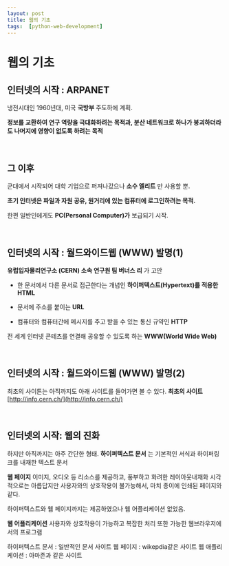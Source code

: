 ```yaml
---
layout: post
title: 웹의 기초
tags:  [python-web-development]
---
```


# 웹의 기초

## 인터넷의 시작 : ARPANET
냉전시대인 1960년대, 미국 **국방부** 주도하에 계획.

**정보를 교환하여 연구 역량을 극대화하려는 목적과, 분산 네트워크로 하나가 붕괴하더라도 나머지에 영향이 없도록 하려는 목적**

&nbsp;
&nbsp;
&nbsp;


## 그 이후
군대에서 시작되어 대학 기업으로 퍼져나갔으나 **소수 엘리트** 만 사용할 뿐.

**초기 인터넷은 파일과 자원 공유, 원거리에 있는 컴퓨터에 로그인하려는 목적.**

한편 일반인에게도 **PC(Personal Computer)가** 보급되기 시작.

&nbsp;
&nbsp;
&nbsp;

## 인터넷의 시작 : 월드와이드웹 (WWW) 발명(1)

**유럽입자물리연구소 (CERN) 소속 연구원 팀 버너스 리** 가 고안

- 한 문서에서 다른 문서로 접근한다는 개념인 **하이퍼텍스트(Hypertext)를 적용한 HTML**

- 문서에 주소를 붙이는 **URL**

- 컴퓨터와 컴퓨터간에 메시지를 주고 받을 수 있는 통신 규약인 **HTTP**

전 세계 인터넷 콘테츠를 연결해 공유할 수 있도록 하는 **WWW(World Wide Web)**

&nbsp;
&nbsp;
&nbsp;

## 인터넷의 시작 : 월드와이드웹 (WWW) 발명(2)
최초의 사이튼는 아직까지도 아래 사이트를 들어가면 볼 수 있다.
**최초의 사이트**
[http://info.cern.ch/](http://info.cern.ch/)

&nbsp;
&nbsp;
&nbsp;


## 인터넷의 시작: 웹의 진화
하지만 아직까지는 아주 간단한 형태. **하이퍼텍스트 문서** 는 기본적인 서식과 하이퍼링크를 내재한 텍스트 문서

**웹 페이지**
이미지, 오디오 등 리소스를 제공하고, 풍부하고 화려한 레이아웃내재화
시각적으로는 아릅답지만 사용자와의 상호작용이 불가능해서, 마치 종이에 인쇄된 페이지와 같다.

하이퍼텍스트와 웹 페이지까지는 제공하였으나 웹 어플리케이션 없었음.

**웹 어플리케이션**
사용자와 상호작용이 가능하고 복잡한 처리 또한 가능한 웹브라우저에서의 프로그램

하이퍼텍스트 문서 : 일반적인 문서 사이트
웹 페이지 : wikepdia같은 사이트
웹 애플리케이션 : 아마존과 같은 사이트
